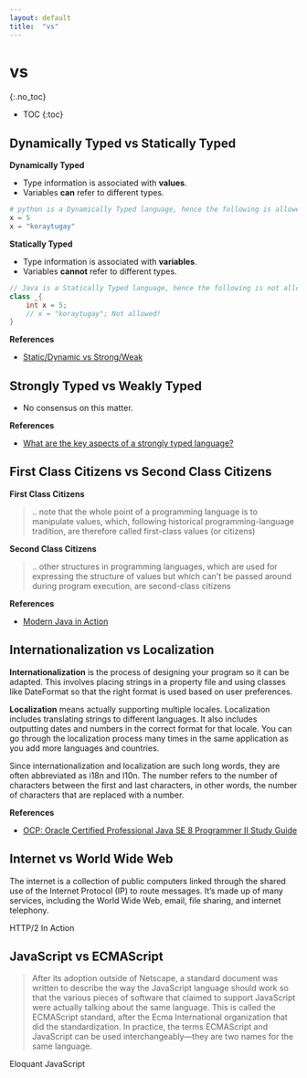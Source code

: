 ```yaml
---
layout: default
title:  "vs"
---
```


# vs
{:.no_toc}

* TOC
{:toc}

## Dynamically Typed vs Statically Typed
__Dynamically Typed__
- Type information is associated with __values__. 
- Variables __can__ refer to different types.

```python
# python is a Dynamically Typed language, hence the following is allowed:
x = 5
x = "koraytugay"
``` 
__Statically Typed__
- Type information is associated with __variables__. 
- Variables __cannot__ refer to different types.

```java
// Java is a Statically Typed language, hence the following is not allowed:
class _{
    int x = 5;
    // x = "koraytugay"; Not allowed!    
}
```

__References__
- [Static/Dynamic vs Strong/Weak](https://stackoverflow.com/a/34004765/1173112)

## Strongly Typed vs Weakly Typed
- No consensus on this matter.

__References__
- [What are the key aspects of a strongly typed language?](https://stackoverflow.com/a/122751/1173112)

## First Class Citizens vs Second Class Citizens

__First Class Citizens__
> .. note that the whole point of a programming language is to manipulate values, which, following historical programming-language tradition, are therefore called first-class values (or citizens)

__Second Class Citizens__
> .. other structures in programming languages, which are used for expressing the structure of values but which can't be passed around during program execution, are second-class citizens 

__References__
- [Modern Java in Action](https://www.manning.com/books/modern-java-in-action)

## Internationalization vs Localization

__Internationalization__ is the process of designing your program so it can be adapted. This involves placing strings in a property file and using classes like DateFormat so that the right format is used based on user preferences. 

__Localization__ means actually supporting multiple locales. Localization includes translating strings to different languages. It also includes outputting dates and numbers in the correct format for that locale. You can go through the localization process many times in the same application as you add more languages and countries.

Since internationalization and localization are such long words, they are often abbreviated as i18n and l10n. The number refers to the number of characters between the first and last characters, in other words, the number of characters that are replaced with a number.

__References__ 
- [OCP: Oracle Certified Professional Java SE 8 Programmer II Study Guide](https://www.wiley.com/WileyCDA/WileyTitle/productCd-1119067898,miniSiteCd-SYBEX.html)

## Internet vs World Wide Web
The internet is a collection of public computers linked through the shared use of the Internet Protocol (IP) to route messages. It’s made up of many services, including the World Wide Web, email, file sharing, and internet telephony.

HTTP/2 In Action

## JavaScript vs ECMAScript
> After its adoption outside of Netscape, a standard document was written to describe the way the JavaScript language should work so that the various pieces of software that claimed to support JavaScript were actually talking about the same language. This is called the ECMAScript standard, after the Ecma International organization that did the standardization. In practice, the terms ECMAScript and JavaScript can be used interchangeably—they are two names for the same language.

Eloquant JavaScript